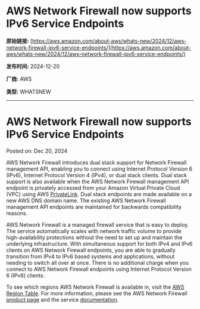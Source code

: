# AWS Network Firewall now supports IPv6 Service Endpoints

**原始链接:** [https://aws.amazon.com/about-aws/whats-new/2024/12/aws-network-firewall-ipv6-service-endpoints/](https://aws.amazon.com/about-aws/whats-new/2024/12/aws-network-firewall-ipv6-service-endpoints/)

**发布时间:** 2024-12-20

**厂商:** AWS

**类型:** WHATSNEW

---
# AWS Network Firewall now supports IPv6 Service Endpoints

Posted on: Dec 20, 2024 

AWS Network Firewall introduces dual stack support for Network Firewall management API, enabling you to connect using Internet Protocol Version 6 (IPv6), Internet Protocol Version 4 (IPv4), or dual stack clients. Dual stack support is also available when the AWS Network Firewall management API endpoint is privately accessed from your Amazon Virtual Private Cloud (VPC) using AWS [PrivateLink](https://aws.amazon.com/about-aws/whats-new/2022/12/amazon-eks-supports-aws-privatelink/). Dual stack endpoints are made available on a new AWS DNS domain name. The existing AWS Network Firewall management API endpoints are maintained for backwards compatibility reasons.  
  
AWS Network Firewall is a managed firewall service that is easy to deploy. The service automatically scales with network traffic volume to provide high-availability protections without the need to set up and maintain the underlying infrastructure. With simultaneous support for both IPv4 and IPv6 clients on AWS Network Firewall endpoints, you are able to gradually transition from IPv4 to IPv6 based systems and applications, without needing to switch all over at once. There is no additional charge when you connect to AWS Network Firewall endpoints using Internet Protocol Version 6 (IPv6) clients.  
  
To see which regions AWS Network Firewall is available in, visit the [AWS Region Table](https://aws.amazon.com/about-aws/global-infrastructure/regional-product-services/). For more information, please see the AWS Network Firewall [product page](https://aws.amazon.com/network-firewall/) and the service [documentation](https://docs.aws.amazon.com/network-firewall/latest/developerguide/).  

